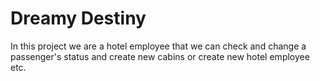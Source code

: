 # Dreamy Destiny

In this project we are a hotel employee that we can check and change a passenger's status and create new cabins or create new hotel employee etc.
